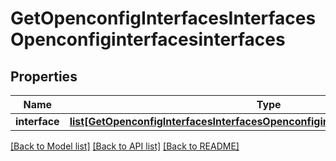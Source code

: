 # GetOpenconfigInterfacesInterfacesOpenconfiginterfacesinterfaces

## Properties
Name | Type | Description | Notes
------------ | ------------- | ------------- | -------------
**interface** | [**list[GetOpenconfigInterfacesInterfacesOpenconfiginterfacesinterfacesInterface]**](GetOpenconfigInterfacesInterfacesOpenconfiginterfacesinterfacesInterface.md) |  | [optional] 

[[Back to Model list]](../README.md#documentation-for-models) [[Back to API list]](../README.md#documentation-for-api-endpoints) [[Back to README]](../README.md)


